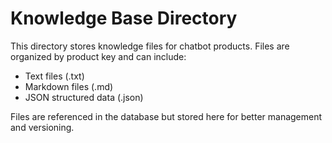 # Knowledge Base Directory

This directory stores knowledge files for chatbot products. Files are organized by product key and can include:
- Text files (.txt)
- Markdown files (.md)
- JSON structured data (.json)

Files are referenced in the database but stored here for better management and versioning.